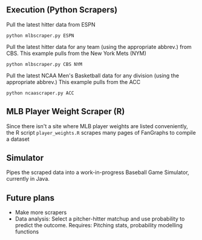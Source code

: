 Execution (Python Scrapers)
---------
Pull the latest hitter data from ESPN

```python mlbscraper.py ESPN```

Pull the latest hitter data for any team (using the appropriate abbrev.) from CBS. This example pulls from the New York Mets (NYM)

```python mlbscraper.py CBS NYM```

Pull the latest NCAA Men's Basketball data for any division (using the appropriate abbrev.) This example pulls from the ACC

```python ncaascraper.py ACC```

MLB Player Weight Scraper (R)
----------
Since there isn't a site where MLB player weights are listed conveniently, the R script `player_weights.R` scrapes many pages of FanGraphs to compile a dataset

Simulator
----------
Pipes the scraped data into a work-in-progress Baseball Game Simulator, currently in Java.

Future plans
----------
- Make more scrapers
- Data analysis: Select a pitcher-hitter matchup and use probability to predict the outcome. Requires: Pitching stats, probability modelling functions
